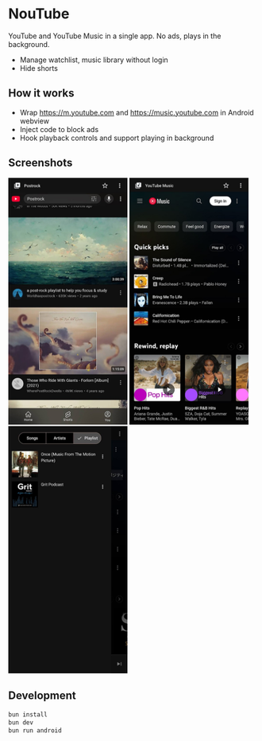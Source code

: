 # NouTube

YouTube and YouTube Music in a single app. No ads, plays in the background.

- Manage watchlist, music library without login
- Hide shorts

## How it works

- Wrap https://m.youtube.com and https://music.youtube.com in Android webview
- Inject code to block ads
- Hook playback controls and support playing in background

## Screenshots

<img src="metadata/en-US/images/phoneScreenshots/1.jpg" width="240" alt="youtube"> <img src="metadata/en-US/images/phoneScreenshots/2.jpg" width="240" alt="youtube-music"> <img src="metadata/en-US/images/phoneScreenshots/3.jpg" width="240" alt="music-library">

## Development

```
bun install
bun dev
bun run android
```
